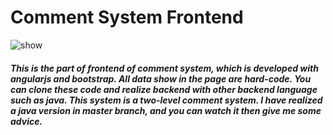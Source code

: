 # Comment System Frontend 
![show](http://7xqayl.com1.z0.glb.clouddn.com/commentpage)
##### This is the part of frontend of comment system, which is developed with angularjs and bootstrap. All data show in the page are hard-code. You can clone these code and realize backend with other backend language such as java. This system is a two-level comment system. I have realized a java version in master branch, and you can watch it then give me some advice.
